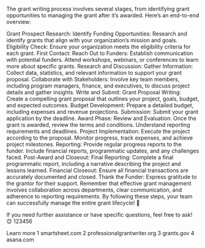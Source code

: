 The grant writing process involves several stages, from identifying grant opportunities to managing the grant after it’s awarded. Here’s an end-to-end overview:

Grant Prospect Research:
Identify Funding Opportunities: Research and identify grants that align with your organization’s mission and goals.
Eligibility Check: Ensure your organization meets the eligibility criteria for each grant.
First Contact:
Reach Out to Funders: Establish communication with potential funders. Attend workshops, webinars, or conferences to learn more about specific grants.
Research and Discussion:
Gather Information: Collect data, statistics, and relevant information to support your grant proposal.
Collaborate with Stakeholders: Involve key team members, including program managers, finance, and executives, to discuss project details and gather insights.
Write and Submit:
Grant Proposal Writing: Create a compelling grant proposal that outlines your project, goals, budget, and expected outcomes.
Budget Development: Prepare a detailed budget, including expenses and revenue projections.
Submission: Submit your grant application by the deadline.
Award Phase:
Review and Evaluation: Once the grant is awarded, review the terms and conditions. Understand reporting requirements and deadlines.
Project Implementation: Execute the project according to the proposal. Monitor progress, track expenses, and achieve project milestones.
Reporting: Provide regular progress reports to the funder. Include financial reports, programmatic updates, and any challenges faced.
Post-Award and Closeout:
Final Reporting: Complete a final programmatic report, including a narrative describing the project and lessons learned.
Financial Closeout: Ensure all financial transactions are accurately documented and closed.
Thank the Funder: Express gratitude to the grantor for their support.
Remember that effective grant management involves collaboration across departments, clear communication, and adherence to reporting requirements. By following these steps, your team can successfully manage the entire grant lifecycle! 🌟

If you need further assistance or have specific questions, feel free to ask! 😊 123456

Learn more
1
smartsheet.com
2
professionalgrantwriter.org
3
grants.gov
4
asana.com
